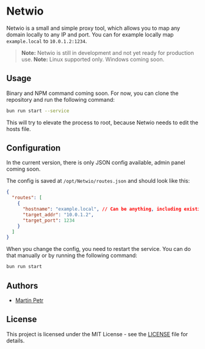 # Netwio

Netwio is a small and simple proxy tool, which allows you to map any domain locally to any IP and port. You can for example locally map `example.local` to `10.0.1.2:1234`.

> **Note:** Netwio is still in development and not yet ready for production use.
> **Note:** Linux supported only. Windows coming soon.

## Usage

Binary and NPM command coming soon. For now, you can clone the repository and run the following command:

```bash
bun run start --service
```

This will try to elevate the process to root, because Netwio needs to edit the hosts file.

## Configuration

In the current version, there is only JSON config available, admin panel coming soon.

The config is saved at `/opt/Netwio/routes.json` and should look like this:
```json
{
  "routes": [
    {
      "hostname": "example.local", // Can be anything, including existing domains, if you want to rewrite that.
      "target_addr": "10.0.1.2",
      "target_port": 1234
    }
  ]
}
```

When you change the config, you need to restart the service. You can do that manually or by running the following command:

```bash
bun run start
```

## Authors
- [Martin Petr](https://github.com/MartinGamesCZ)

## License
This project is licensed under the MIT License - see the [LICENSE](LICENSE) file for details.